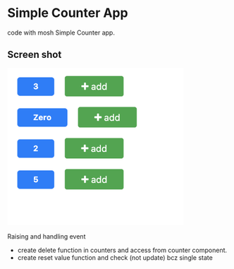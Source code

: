 # Simple Counter App
code with mosh Simple Counter app.

## Screen shot

<img src="https://raw.githubusercontent.com/yathu/Mosh-react-exercise/master/simple-counter/Screenshot.png" width="400" height="auto" alt="some_text">

Raising and handling event

- create delete function in counters and access from counter component.
- create reset value function and check (not update) bcz single state
